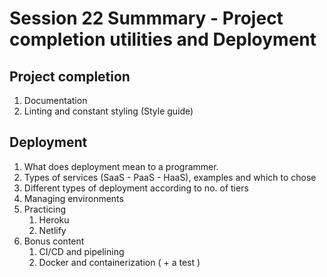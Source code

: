 # Session 22 Summmary - Project completion utilities and Deployment

## Project completion

1. Documentation
2. Linting and constant styling (Style guide)

## Deployment

1. What does deployment mean to a programmer.
2. Types of services (SaaS - PaaS - HaaS), examples and which to chose 
3. Different types of deployment according to no. of tiers
4. Managing environments
5. Practicing
    1. Heroku
    2. Netlify
6. Bonus content
    1. CI/CD and pipelining
    2. Docker and containerization ( + a test )